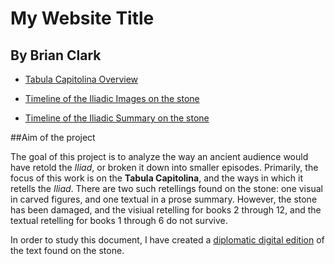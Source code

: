 # My Website Title

## By Brian Clark

- [Tabula Capitolina Overview](Intro.md)

- [Timeline of the Iliadic Images on the stone](tabImagesTL.md)

- [Timeline of the Iliadic Summary on the stone](tabTextTL.md)



##Aim of the project

The goal of this project is to analyze the way an ancient audience would have retold the *Iliad*, or broken it down into smaller episodes. Primarily, the focus of this work is on the **Tabula Capitolina**, and the ways in which it retells the *Iliad*. There are two such retellings found on the stone: one visual in carved figures, and one textual in a prose summary. However, the stone has been damaged, and the visiual retelling for books 2 through 12, and the textual retelling for books 1 through 6 do not survive. 

In order to study this document, I have created a [diplomatic digital edition](tabulaCapt.xml) of the text found on the stone. 
